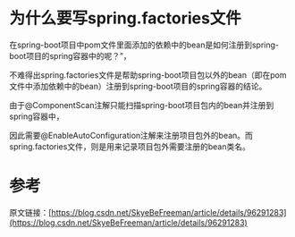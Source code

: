 # 为什么要写spring.factories文件

在spring-boot项目中pom文件里面添加的依赖中的bean是如何注册到spring-boot项目的spring容器中的呢？”，

不难得出spring.factories文件是帮助spring-boot项目包以外的bean（即在pom文件中添加依赖中的bean）注册到spring-boot项目的spring容器的结论。

由于@ComponentScan注解只能扫描spring-boot项目包内的bean并注册到spring容器中，

因此需要@EnableAutoConfiguration注解来注册项目包外的bean。而spring.factories文件，则是用来记录项目包外需要注册的bean类名。

# 参考

原文链接：[https://blog.csdn.net/SkyeBeFreeman/article/details/96291283](https://blog.csdn.net/SkyeBeFreeman/article/details/96291283)

